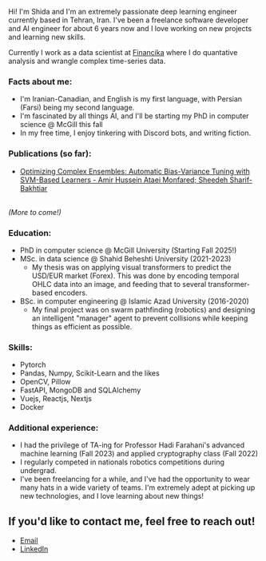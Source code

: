 Hi! I'm Shida and I'm an extremely passionate deep learning engineer currently based in Tehran, Iran. I've been a freelance software developer and AI engineer for about 6 years now and I love working on new projects and learning new skills.

Currently I work as a data scientist at [Financika](https://www.linkedin.com/company/financikateam/posts/?feedView=all) where I do quantative analysis and wrangle complex time-series data.

### Facts about me:
- I'm Iranian-Canadian, and English is my first language, with Persian (Farsi) being my second language.
- I'm fascinated by all things AI, and I'll be starting my PhD in computer science @ McGill this fall
- In my free time, I enjoy tinkering with Discord bots, and writing fiction.

### Publications (so far):
- [Optimizing Complex Ensembles: Automatic Bias-Variance Tuning with SVM-Based Learners - Amir Hussein Ataei Monfared; Sheedeh Sharif-Bakhtiar](https://ieeexplore.ieee.org/abstract/document/10475226)

<br />
<em>(More to come!)</em>

### Education:
- PhD in computer science @ McGill University (Starting Fall 2025!)
- MSc. in data science @ Shahid Beheshti University (2021-2023)
     - My thesis was on applying visual transformers to predict the USD/EUR market (Forex). This was done by encoding temporal OHLC data into an image, and feeding that to several transformer-based encoders.
- BSc. in computer engineering @ Islamic Azad University (2016-2020)
     - My final project was on swarm pathfinding (robotics) and designing an intelligent "manager" agent to prevent collisions while keeping things as efficient as possible.


### Skills:
- Pytorch
- Pandas, Numpy, Scikit-Learn and the likes
- OpenCV, Pillow
- FastAPI, MongoDB and SQLAlchemy
- Vuejs, Reactjs, Nextjs
- Docker

### Additional experience:
- I had the privilege of TA-ing for Professor Hadi Farahani's advanced machine learning (Fall 2023) and applied cryptography class (Fall 2022)
- I regularly competed in nationals robotics competitions during undergrad.
- I've been freelancing for a while, and I've had the opportunity to wear many hats in a wide variety of teams. I'm extremely adept at picking up new technologies, and I love learning about new things!


## If you'd like to contact me, feel free to reach out!
- [Email](mailto:sheedehsharif@gmail.com)
- [LinkedIn](https://www.linkedin.com/in/sheedeh-sharif-bakhtiar-491a4819a/)
